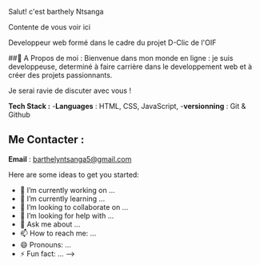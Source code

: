 Salut! c'est barthely Ntsanga

Contente de vous voir ici

Developpeur web formé dans le cadre du projet D-Clic de l'OIF


##🚀 A Propos de moi :
Bienvenue dans mon monde en ligne : je suis developpeuse, determiné à faire carrière dans le developpement web et à créer des projets passionnants.

Je serai ravie de discuter avec vous !

**Tech Stack :**
-**Languages** : HTML, CSS, JavaScript,
-**versionning** : Git & Github

## Me Contacter :
**Email** : barthelyntsanga5@gmail.com



Here are some ideas to get you started:

- 🔭 I’m currently working on ...
- 🌱 I’m currently learning ...
- 👯 I’m looking to collaborate on ...
- 🤔 I’m looking for help with ...
- 💬 Ask me about ...
- 📫 How to reach me: ...
- 😄 Pronouns: ...
- ⚡ Fun fact: ...
-->
